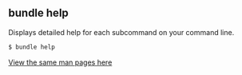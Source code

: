 ## bundle help

Displays detailed help for each subcommand on your command line.

``` bash
$ bundle help
```

[View the same man pages here](./man/bundle.1.html)

